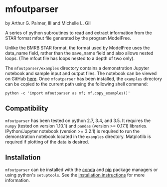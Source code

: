 # mfoutparser
by Arthur G. Palmer, III and Michelle L. Gill

A series of python subroutines to read and extract information from the STAR format mfout file generated by the program ModelFree.

Unlike the BMRB STAR format, the format used by ModelFree uses the data_name field, rather than the save_name field and also allows nested loops. (The mfout file has loops nested to a depth of two only).

The `mfoutparser/examples` directory contains a demonstration Jupyter notebook and sample input and output files. The notebook can be viewed on GitHub [here](https://github.com/mlgill/mfoutparser/blob/master/mfoutparser/examples/MFparser_demo.ipynb). Once `mfoutparser` has been installed, the `examples` directory can be copied to the current path using the following shell command:

```
python -c 'import mfoutparser as mf; mf.copy_examples()'
```

## Compatibility

`mfoutparser` has been tested on python 2.7, 3.4, and 3.5. It requires the `numpy` (tested on version 1.10.1) and `pandas` (version >= 0.17.1) libraries. IPython/Jupyter notebook (version >= 3.2.1) is required to run the demonstration notebook located in the `examples` directory. Matplotlib is required if plotting of the data is desired.

## Installation

`mfoutparser` can be installed with the [conda](https://anaconda.org/mlgill/mfoutparser) and [pip](https://pypi.python.org/pypi/mfoutparser) package managers or using python's `setuptools`. See the [installation instructions](https://github.com/mlgill/mfoutparser/blob/master/INSTALL.md) for more information.
